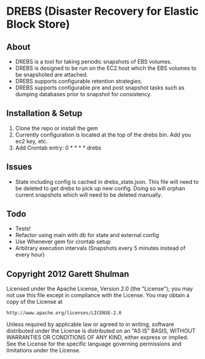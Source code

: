# DREBS (Disaster Recovery for Elastic Block Store)

## About
* DREBS is a tool for taking periodic snapshots of EBS volumes.
* DREBS is designed to be run on the EC2 host which the EBS volumes to be snapshoted are attached.
* DREBS supports configurable retention strategies.
* DREBS supports configurable pre and post snapshot tasks such as dumping databases prior to snapshot for consistency.

## Installation & Setup
1. Clone the repo or install the gem
1. Currently configuration is located at the top of the drebs bin.  Add you ec2 key, etc.
1. Add Crontab entry: 0 * * * * drebs

## Issues
* State including config is cached in drebs_state.json.  This file will need to be deleted to get drebs to pick up new config.  Doing so will orphan current snapshots which will need to be deleted manually.

## Todo
* Tests!
* Refactor using main with db for state and external config
* Use Whenever gem for crontab setup
* Arbitrary execution intervals (Snapshots every 5 minutes instead of every hour)

## Copyright 2012 Garett Shulman

Licensed under the Apache License, Version 2.0 (the "License");
you may not use this file except in compliance with the License.
You may obtain a copy of the License at

    http://www.apache.org/licenses/LICENSE-2.0

Unless required by applicable law or agreed to in writing, software
distributed under the License is distributed on an "AS IS" BASIS,
WITHOUT WARRANTIES OR CONDITIONS OF ANY KIND, either express or implied.
See the License for the specific language governing permissions and
limitations under the License.
